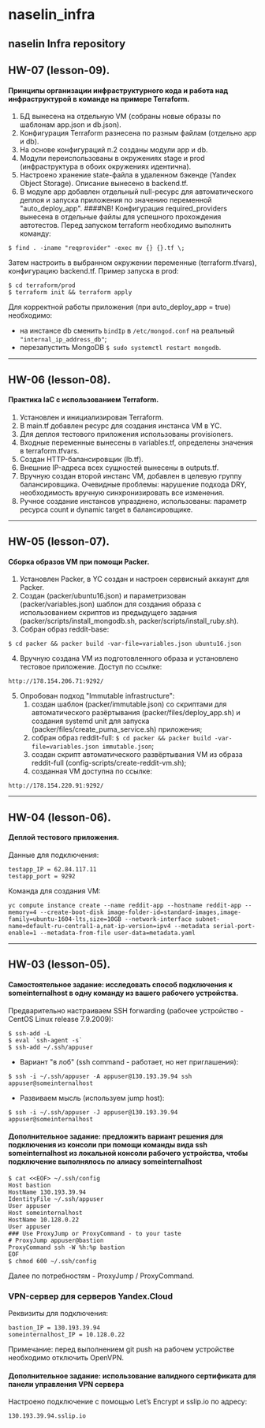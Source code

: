 # naselin_infra
naselin Infra repository
---
## HW-07 (lesson-09).
#### Принципы организации инфраструктурного кода и работа над инфраструктурой в команде на примере Terraform.
1. БД вынесена на отдельную VM (собраны новые образы по шаблонам app.json и db.json).
2. Конфигурация Terraform разнесена по разным файлам (отдельно app и db).
3. На основе конфигураций п.2 созданы модули app и db.
4. Модули переиспользованы в окружениях stage и prod (инфраструктура в обоих окружениях идентична).
5. Настроено хранение state-файла в удаленном бэкенде (Yandex Object Storage). Описание вынесено в backend.tf.
6. В модуле app добавлен отдельный null-ресурс для автоматического деплоя и запуска приложения по значению переменной "auto_deploy_app".
####NB! Конфигурация required_providers вынесена в отдельные файлы для успешного прохождения автотестов.
Перед запуском terraform необходимо выполнить команду:
```commandline
$ find . -iname "reqprovider" -exec mv {} {}.tf \;
```
Затем настроить в выбранном окружении переменные (terraform.tfvars), конфигурацию backend.tf.
Пример запуска в prod:
```commandline
$ cd terraform/prod
$ terraform init && terraform apply
```

Для корректной работы приложения (при auto_deploy_app = true) необходимо:
* на инстансе db сменить ```bindIp``` в ```/etc/mongod.conf``` на реальный ```"internal_ip_address_db"```;
* перезапустить MongoDB ```$ sudo systemctl restart mongodb```.

---
## HW-06 (lesson-08).
#### Практика IaC с использованием Terraform.
1. Установлен и инициализирован Terraform.
2. В main.tf добавлен ресурс для создания инстанса VM в YC.
3. Для деплоя тестового приложения использованы provisioners.
4. Входные переменные вынесены в variables.tf, определены значения в terraform.tfvars.
5. Создан HTTP-балансировщик (lb.tf).
6. Внешние IP-адреса всех сущностей вынесены в outputs.tf.
7. Вручную создан второй инстанс VM, добавлен в целевую группу балансировщика. Очевидные проблемы: нарушение подхода DRY, необходимость вручную синхронизировать все изменения.
8. Ручное создание инстансов упразднено, использованы: параметр ресурса count и dynamic target в балансировщике.

---
## HW-05 (lesson-07).
#### Сборка образов VM при помощи Packer.
1. Установлен Packer, в YC создан и настроен сервисный аккаунт для Packer.
2. Создан (packer/ubuntu16.json) и параметризован (packer/variables.json) шаблон для создания образа с
использованием скриптов из предыдущего задания (packer/scripts/install_mongodb.sh, packer/scripts/install_ruby.sh).
3. Собран образ reddit-base:
```
$ cd packer && packer build -var-file=variables.json ubuntu16.json
```
4. Вручную создана VM из подготовленного образа и установлено тестовое приложение. Доступ по ссылке:
```
http://178.154.206.71:9292/
```
5. Опробован подход "Immutable infrastructure":
   1. создан шаблон (packer/immutable.json) со скриптами для автоматического разёртывания (packer/files/deploy_app.sh) и создания systemd unit для запуска (packer/files/create_puma_service.sh) приложения;
   2. собран образ reddit-full: ```$ cd packer && packer build -var-file=variables.json immutable.json```;
   3. создан скрипт автоматического развёртывания VM из образа reddit-full (config-scripts/create-reddit-vm.sh);
   4. cозданная VM доступна по ссылке:
```
http://178.154.220.91:9292/
```
---
## HW-04 (lesson-06).
#### Деплой тестового приложения.
Данные для подключения:
```
testapp_IP = 62.84.117.11
testapp_port = 9292
```

Команда для создания VM:
```
yc compute instance create --name reddit-app --hostname reddit-app --memory=4 --create-boot-disk image-folder-id=standard-images,image-family=ubuntu-1604-lts,size=10GB --network-interface subnet-name=default-ru-central1-a,nat-ip-version=ipv4 --metadata serial-port-enable=1 --metadata-from-file user-data=metadata.yaml
```
---
## HW-03 (lesson-05).
#### Самостоятельное задание: исследовать способ подключения к someinternalhost в одну команду из вашего рабочего устройства.
Предварительно настраиваем SSH forwarding (рабочее устройство - CentOS Linux release 7.9.2009):
```
$ ssh-add -L
$ eval `ssh-agent -s`
$ ssh-add ~/.ssh/appuser
```
* Вариант "в лоб" (ssh command - работает, но нет приглашения):
```
$ ssh -i ~/.ssh/appuser -A appuser@130.193.39.94 ssh appuser@someinternalhost
```
* Развиваем мысль (используем jump host):
```
$ ssh -i ~/.ssh/appuser -J appuser@130.193.39.94 appuser@someinternalhost
```
#### Дополнительное задание: предложить вариант решения для подключения из консоли при помощи команды вида ssh someinternalhost из локальной консоли рабочего устройства, чтобы подключение выполнялось по алиасу someinternalhost
```
$ cat <<EOF> ~/.ssh/config
Host bastion
HostName 130.193.39.94
IdentityFile ~/.ssh/appuser
User appuser
Host someinternalhost
HostName 10.128.0.22
User appuser
### Use ProxyJump or ProxyCommand - to your taste
# ProxyJump appuser@bastion
ProxyCommand ssh -W %h:%p bastion
EOF
$ chmod 600 ~/.ssh/config
```
Далее по потребностям - ProxyJump / ProxyCommand.

### VPN-сервер для серверов Yandex.Cloud
Реквизиты для подключения:
```
bastion_IP = 130.193.39.94
someinternalhost_IP = 10.128.0.22
```
Примечание: перед выполнением git push на рабочем устройстве необходимо отключить OpenVPN.

#### Дополнительное задание: использование валидного сертификата для панели управления VPN сервера
Настроено подключение c помощью Let’s Encrypt и sslip.io по адресу:
```
130.193.39.94.sslip.io
```
